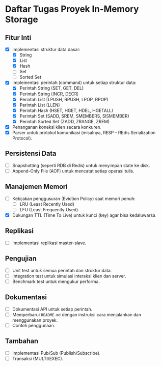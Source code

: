 # Daftar Tugas Proyek In-Memory Storage

## Fitur Inti

- [x] Implementasi struktur data dasar:
  - [x] String
  - [x] List
  - [x] Hash
  - [ ] Set
  - [ ] Sorted Set
- [x] Implementasi perintah (command) untuk setiap struktur data:
  - [x] Perintah String (SET, GET, DEL)
  - [x] Perintah String (INCR, DECR)
  - [x] Perintah List (LPUSH, RPUSH, LPOP, RPOP)
  - [x] Perintah List (LLEN)
  - [x] Perintah Hash (HSET, HGET, HDEL, HGETALL)
  - [x] Perintah Set (SADD, SREM, SMEMBERS, SISMEMBER)
  - [x] Perintah Sorted Set (ZADD, ZRANGE, ZREM)
- [x] Penanganan koneksi klien secara konkuren.
- [x] Parser untuk protokol komunikasi (misalnya, RESP - REdis Serialization Protocol).

## Persistensi Data

- [ ] Snapshotting (seperti RDB di Redis) untuk menyimpan state ke disk.
- [ ] Append-Only File (AOF) untuk mencatat setiap operasi tulis.

## Manajemen Memori

- [ ] Kebijakan penggusuran (Eviction Policy) saat memori penuh:
  - [ ] LRU (Least Recently Used)
  - [ ] LFU (Least Frequently Used)
- [x] Dukungan TTL (Time To Live) untuk kunci (key) agar bisa kedaluwarsa.

## Replikasi

- [ ] Implementasi replikasi master-slave.

## Pengujian

- [ ] Unit test untuk semua perintah dan struktur data.
- [ ] Integration test untuk simulasi interaksi klien dan server.
- [ ] Benchmark test untuk mengukur performa.

## Dokumentasi

- [ ] Dokumentasi API untuk setiap perintah.
- [ ] Memperbarui `README.md` dengan instruksi cara menjalankan dan menggunakan proyek.
- [ ] Contoh penggunaan.

## Tambahan

- [ ] Implementasi Pub/Sub (Publish/Subscribe).
- [ ] Transaksi (MULTI/EXEC).
